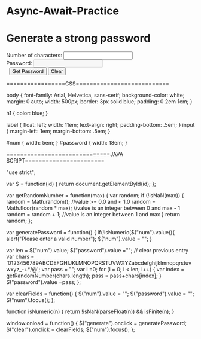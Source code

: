 # Async-Await-Practice
<html>
<head>
<meta charset="UTF-8">
<title>Password Generator</title>
<link rel="stylesheet" href="password.css">
<script src="password.js"></script>
</head>

<body>
<main>
<h1>Generate a strong password</h1>
<label for="num">Number of characters:</label>
<input type="text" id="num"><br>
<label for="password">Password:</label>
<input type="text" id="password" disabled><br>
<label>&nbsp;</label>
<input type="button" id="generate" value="Get Password">
<input type="button" id="clear" value="Clear"><br>
</main>

</body>
</html>

=================CSS===========================

body {
font-family: Arial, Helvetica, sans-serif;
background-color: white;
margin: 0 auto;
width: 500px;
border: 3px solid blue;
padding: 0 2em 1em;
}

h1 {
color: blue;
}

label {
float: left;
width: 11em;
text-align: right;
padding-bottom: .5em;
}
input {
margin-left: 1em;
margin-bottom: .5em;
}

#num {
width: 5em;
}
#password {
width: 18em;
}

==============================JAVA SCRIPT=======================


"use strict";

var $ = function(id) { return document.getElementById(id); };

var getRandomNumber = function(max) {
var random;
if (!isNaN(max)) {
random = Math.random(); //value >= 0.0 and < 1.0
random = Math.floor(random * max); //value is an integer between 0 and max - 1
random = random + 1; //value is an integer between 1 and max
}
return random;
};

var generatePassword = function() {
if(!isNumeric($("num").value)){
alert("Please enter a valid number");
$("num").value = "";
}

var len = $("num").value;
$("password").value =""; // clear previous entry
var chars = '0123456789ABCDEFGHIJKLMNOPQRSTUVWXYZabcdefghijklmnopqrstuvwxyz_-+*/@';
var pass = "";
var i =0;
for (i = 0; i < len; i++) {
var index = getRandomNumber(chars.length);
pass = pass+chars[index];
}
$("password").value =pass;
};

var clearFields = function() {
$("num").value = "";
$("password").value = "";
$("num").focus();
};

function isNumeric(n) {
return !isNaN(parseFloat(n)) && isFinite(n);
}

window.onload = function() {
$("generate").onclick = generatePassword;
$("clear").onclick = clearFields;
$("num").focus();
};
